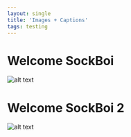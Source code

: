 ```yaml
---
layout: single
title: 'Images + Captions'
tags: testing 
---
```


# Welcome SockBoi 

![alt text](https://michaelscottkittenco.github.io/assets/photos/2019-04-28_09-30-49_722.jpg "PK and Friend")

# Welcome SockBoi 2

![alt text](https://michaelscottkittenco.github.io/assets/photos/2019-04-28_09-30-49_722.jpg "PK and Friend")